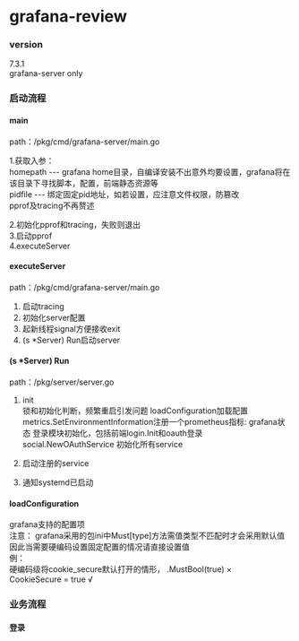 # grafana-review

### version
7.3.1  
grafana-server only  
  
### 启动流程
#### main    
path：/pkg/cmd/grafana-server/main.go  

1.获取入参：  
  homepath --- grafana home目录，自编译安装不出意外均要设置，grafana将在该目录下寻找脚本，配置，前端静态资源等  
  pidfile --- 绑定固定pid地址，如若设置，应注意文件权限，防篡改  
  pprof及tracing不再赘述  
  
2.初始化pprof和tracing，失败则退出  
3.启动pprof  
4.executeServer   

#### executeServer  
path：/pkg/cmd/grafana-server/main.go  

1. 启动tracing  
2. 初始化server配置  
3. 起新线程signal方便接收exit  
4. (s *Server) Run启动server  

#### (s *Server) Run  
path：/pkg/server/server.go  

1. init  
  锁和初始化判断，频繁重启引发问题
  loadConfiguration加载配置
  metrics.SetEnvironmentInformation注册一个prometheus指标: grafana状态
  登录模块初始化，包括前端login.Init和oauth登录social.NewOAuthService
  初始化所有service
   
2. 启动注册的service    
3. 通知systemd已启动  

#### loadConfiguration  
grafana支持的配置项  
注意： 
grafana采用的包ini中Must[type]方法需值类型不匹配时才会采用默认值  
因此当需要硬编码设置固定配置的情况请直接设置值  
例：  
硬编码级将cookie_secure默认打开的情形，
.MustBool(true)      ×   
CookieSecure = true  √  



### 业务流程  
#### 登录  
